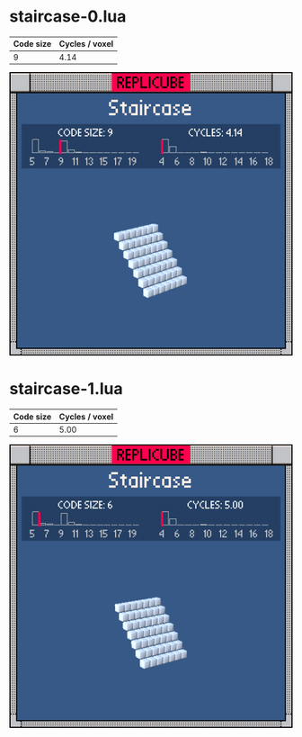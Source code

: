 # staircase-0.lua

| Code size | Cycles / voxel |
| --------- | -------------- |
| 9         | 4.14           |

![](staircase-0.png)

# staircase-1.lua

| Code size | Cycles / voxel |
| --------- | -------------- |
| 6         | 5.00           |

![](staircase-1.png)
